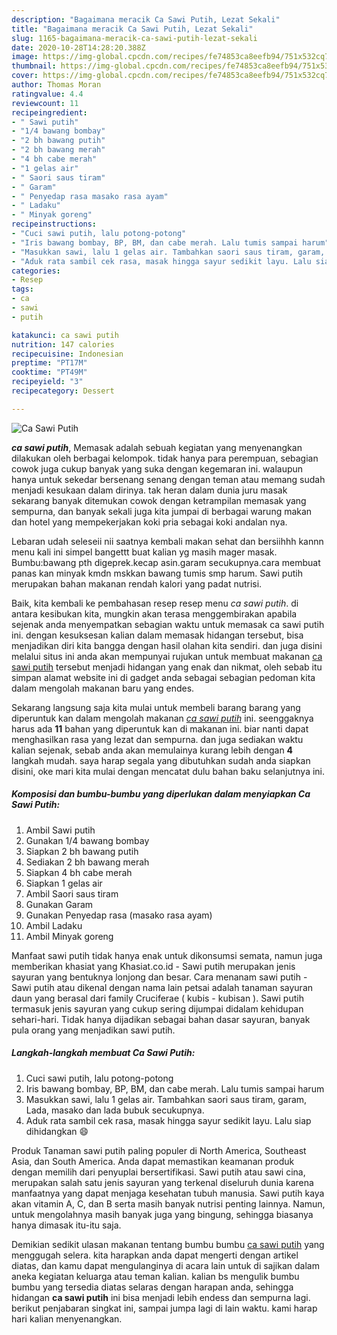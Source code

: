 ```yaml
---
description: "Bagaimana meracik Ca Sawi Putih, Lezat Sekali"
title: "Bagaimana meracik Ca Sawi Putih, Lezat Sekali"
slug: 1165-bagaimana-meracik-ca-sawi-putih-lezat-sekali
date: 2020-10-28T14:28:20.388Z
image: https://img-global.cpcdn.com/recipes/fe74853ca8eefb94/751x532cq70/ca-sawi-putih-foto-resep-utama.jpg
thumbnail: https://img-global.cpcdn.com/recipes/fe74853ca8eefb94/751x532cq70/ca-sawi-putih-foto-resep-utama.jpg
cover: https://img-global.cpcdn.com/recipes/fe74853ca8eefb94/751x532cq70/ca-sawi-putih-foto-resep-utama.jpg
author: Thomas Moran
ratingvalue: 4.4
reviewcount: 11
recipeingredient:
- " Sawi putih"
- "1/4 bawang bombay"
- "2 bh bawang putih"
- "2 bh bawang merah"
- "4 bh cabe merah"
- "1 gelas air"
- " Saori saus tiram"
- " Garam"
- " Penyedap rasa masako rasa ayam"
- " Ladaku"
- " Minyak goreng"
recipeinstructions:
- "Cuci sawi putih, lalu potong-potong"
- "Iris bawang bombay, BP, BM, dan cabe merah. Lalu tumis sampai harum"
- "Masukkan sawi, lalu 1 gelas air. Tambahkan saori saus tiram, garam, Lada, masako dan lada bubuk secukupnya."
- "Aduk rata sambil cek rasa, masak hingga sayur sedikit layu. Lalu siap dihidangkan 😄"
categories:
- Resep
tags:
- ca
- sawi
- putih

katakunci: ca sawi putih 
nutrition: 147 calories
recipecuisine: Indonesian
preptime: "PT17M"
cooktime: "PT49M"
recipeyield: "3"
recipecategory: Dessert

---
```



![Ca Sawi Putih](https://img-global.cpcdn.com/recipes/fe74853ca8eefb94/751x532cq70/ca-sawi-putih-foto-resep-utama.jpg)

<b><i>ca sawi putih</i></b>, Memasak adalah sebuah kegiatan yang menyenangkan dilakukan oleh berbagai kelompok. tidak hanya para perempuan, sebagian cowok juga cukup banyak yang suka dengan kegemaran ini. walaupun hanya untuk sekedar bersenang senang dengan teman atau memang sudah menjadi kesukaan dalam dirinya. tak heran dalam dunia juru masak sekarang banyak ditemukan cowok dengan ketrampilan memasak yang sempurna, dan banyak sekali juga kita jumpai di berbagai warung makan dan hotel yang mempekerjakan koki pria sebagai koki andalan nya.

Lebaran udah seleseii nii saatnya kembali makan sehat dan bersiihhh kannn menu kali ini simpel bangettt buat kalian yg masih mager masak. Bumbu:bawang pth digeprek.kecap asin.garam secukupnya.cara membuat panas kan minyak kmdn mskkan bawang tumis smp harum. Sawi putih merupakan bahan makanan rendah kalori yang padat nutrisi.

Baik, kita kembali ke pembahasan resep resep menu <i>ca sawi putih</i>. di antara kesibukan kita, mungkin akan terasa menggembirakan apabila sejenak anda menyempatkan sebagian waktu untuk memasak ca sawi putih ini. dengan kesuksesan kalian dalam memasak hidangan tersebut, bisa menjadikan diri kita bangga dengan hasil olahan kita sendiri. dan juga disini melalui situs ini anda akan mempunyai rujukan untuk membuat makanan <u>ca sawi putih</u> tersebut menjadi hidangan yang enak dan nikmat, oleh sebab itu simpan alamat website ini di gadget anda sebagai sebagian pedoman kita dalam mengolah makanan baru yang endes.


Sekarang langsung saja kita mulai untuk membeli barang barang yang diperuntuk kan dalam mengolah makanan <u><i>ca sawi putih</i></u> ini. seenggaknya harus ada <b>11</b> bahan yang diperuntuk kan di makanan ini. biar nanti dapat menghasilkan rasa yang lezat dan sempurna. dan juga sediakan waktu kalian sejenak, sebab anda akan memulainya kurang lebih dengan <b>4</b> langkah mudah. saya harap segala yang dibutuhkan sudah anda siapkan disini, oke mari kita mulai dengan mencatat dulu bahan baku selanjutnya ini.

<!--inarticleads1-->

##### Komposisi dan bumbu-bumbu yang diperlukan dalam menyiapkan Ca Sawi Putih:

1. Ambil  Sawi putih
1. Gunakan 1/4 bawang bombay
1. Siapkan 2 bh bawang putih
1. Sediakan 2 bh bawang merah
1. Siapkan 4 bh cabe merah
1. Siapkan 1 gelas air
1. Ambil  Saori saus tiram
1. Gunakan  Garam
1. Gunakan  Penyedap rasa (masako rasa ayam)
1. Ambil  Ladaku
1. Ambil  Minyak goreng


Manfaat sawi putih tidak hanya enak untuk dikonsumsi semata, namun juga memberikan khasiat yang Khasiat.co.id - Sawi putih merupakan jenis sayuran yang bentuknya lonjong dan besar. Cara menanam sawi putih - Sawi putih atau dikenal dengan nama lain petsai adalah tanaman sayuran daun yang berasal dari family Cruciferae ( kubis - kubisan ). Sawi putih termasuk jenis sayuran yang cukup sering dijumpai didalam kehidupan sehari-hari. Tidak hanya dijadikan sebagai bahan dasar sayuran, banyak pula orang yang menjadikan sawi putih. 

<!--inarticleads2-->

##### Langkah-langkah membuat Ca Sawi Putih:

1. Cuci sawi putih, lalu potong-potong
1. Iris bawang bombay, BP, BM, dan cabe merah. Lalu tumis sampai harum
1. Masukkan sawi, lalu 1 gelas air. Tambahkan saori saus tiram, garam, Lada, masako dan lada bubuk secukupnya.
1. Aduk rata sambil cek rasa, masak hingga sayur sedikit layu. Lalu siap dihidangkan 😄


Produk Tanaman sawi putih paling populer di North America, Southeast Asia, dan South America. Anda dapat memastikan keamanan produk dengan memilih dari penyuplai bersertifikasi. Sawi putih atau sawi cina, merupakan salah satu jenis sayuran yang terkenal diseluruh dunia karena manfaatnya yang dapat menjaga kesehatan tubuh manusia. Sawi putih kaya akan vitamin A, C, dan B serta masih banyak nutrisi penting lainnya. Namun, untuk mengolahnya masih banyak juga yang bingung, sehingga biasanya hanya dimasak itu-itu saja. 

Demikian sedikit ulasan makanan tentang bumbu bumbu <u>ca sawi putih</u> yang menggugah selera. kita harapkan anda dapat mengerti dengan artikel diatas, dan kamu dapat mengulanginya di acara lain untuk di sajikan dalam aneka kegiatan keluarga atau teman kalian. kalian bs mengulik bumbu bumbu yang tersedia diatas selaras dengan harapan anda, sehingga hidangan <b>ca sawi putih</b> ini bisa menjadi lebih endess dan sempurna lagi. berikut penjabaran singkat ini, sampai jumpa lagi di lain waktu. kami harap hari kalian menyenangkan.
